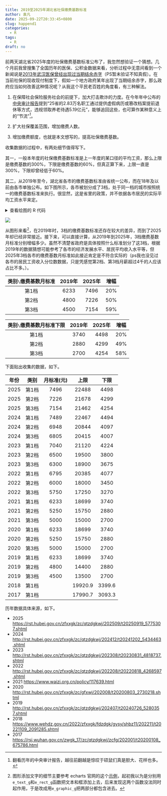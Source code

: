 ```yaml
---
title: 2019至2025年湖北省社保缴费基数标准
author: 袁凡
date: 2025-09-22T20:33:45+0800
slug: happend1
categories:
  - R
tags:
  - R
draft: no
---
```


<!--more-->

前两天湖北省2025年度的社保缴费基数标准公布了，我忽然想验证一个猜想。几个月前我曾搜集了全国历年的医保、公积金数据来看，分析过程中无意间看到一个新闻说是[2013年武汉医保曾经出现过当期结余赤字](https://pincong.rocks/article/54960)（PS暂未验证不知真假）。在当前社保的现收现付制度下，假如一个地方政府某年出现了当期结余赤字，那么政府应当如何改善这种情况呢？从我这个平民老百姓的角度看，有三种解法。

1. 在保障社会保险服务社会的前提下，加大打击欺诈的力度。在今年年中公布的[中央审计报告](https://www.audit.gov.cn/n5/n26/c10619920/part/10690741.pdf)提到“25省的2.83万名职工通过提供虚假病历或篡改档案提前退休等方式，违规领取养老待遇5.19亿元”，能够追回这些，也可算作某种意义上的“节流”[^1]。

[^1]:翻看历年的中央审计报告，越往前翻越是惊叹于硕鼠们真是胆大、花样也多。

2. 扩大社保覆盖范围，增加缴费人数。

3. 增加缴费额度，也就是本文想写的，提高社保缴费基数。

收集数据的过程中，有两处细节值得写下。

其一，一般本年度的社保缴费基数标准是上一年度的某口径的平均工资，那么上限是缴费基数的300%，下限是缴费基数的60%，但真正算下来，上限一直是300%，下限却曾经低于60%。

其二，从2019年至今，湖北省各市的缴费基数标准由省统一公布，而在18年及以前由各市单独公布。如下图所示，各市被划分成了3档，处于同一档的城市按照统一的缴费基数标准来执行。很显然，这是省里的政策，并不依据各市居民的实际平均工资水平来定。

<details>
<summary>查看绘图的 R 代码</summary>
<pre><code>

```r
#library(readxl)
library(data.table)
library(echarts4r)

# 数据比较少，文件不上传，直接放在文章末尾
# data <- read_xlsx('C:/Users/yuanfan/Desktop/社保缴费基数.xlsx', sheet = 2)
setDT(data)

data[`年份` >= 2019, ] |>
  group_by(`类别`) |>
  e_charts(`年份`) |>
  e_line(`月标准`) |>
  e_color(c('#274637FF', '#58A449FF', '#CEC917FF')) |>
  e_x_axis(type = 'category') |>
  e_title(text = '2017至2025年度湖北省社保缴费基数月标准（元）', left = 'center') |>
  e_legend(top = '7%') |>
  e_tooltip(trigger = 'axis') |>
  e_labels(position = 'top',overflow = 'truncate')|>
  e_graphic_g(elements = list(
    list(
      type = "rect",
      left = "70%",
      top = "60%",
      z = 100,
      shape = list(width = 240, height = 120),
      style = list(
        fill = "#fff",
        stroke = "#555",
        lineWidth = 1,
        shadowBlur = 8,
        shadowOffsetX = 3,
        shadowOffsetY = 3,
        shadowColor = "rgba(0,0,0,0.2)"
      )
    ),
    list(
      type = "text",
      left = "70%",
      top = "60%",
      z = 101,
      style = list(
        text = "第1档：武汉市和省直。\n第2档：黄石市、十堰市、襄阳市、宜昌市、荆门市、随州市、恩施州。\n第3档：荆州市、鄂州市、孝感市、黄冈市、咸宁市、仙桃市、天门市、潜江市、神农架林区。",
        fill = "#333",
        width = 240,
        height = 120,
        overflow = "break",
        font = "14px Microsoft YaHei",
        textAlign = "left",
        verticalAlign = "top",
        lineHeight = 20
      )
    )
  ))
```

</code></pre>
</details>

![](https://yuanfan.rbind.io/images/2025/20250922.png)

从图形来看[^2]，在2019年时，3档的缴费基数标准还存在较大的差异，而到了2025年却已经非常接近。接下来，可以直接计算，从2019年到2025年，3档缴费基数月标准分别增幅多少。虽然不清楚省政府是具体按照什么标准划分了这3档，根据2019年的数据猜想可能参考了各市的经济发展水平、居民平均收入水平等，但2025年3档各市的缴费基数月标准如此接近肯定是不符合实际的（ps我也没见过各市的居民工资收入分位数数据，只是凭感觉第2档、第3档月薪超过4千的人应该占比不多。）。

[^2]:图形添加文字的细节主要参考 echarts 官网的这个[示例](https://echarts.apache.org/examples/en/editor.html?c=line-graphic&edit=1&reset=1)，起初我以为是分别用 `e_text_g`和`e_rect_g`函数把文本和框添加上去，后来发现这两个函数没法同时起作用，于是改成用`e_graphic_g`把两部分都包含进去。

|类别`\`缴费基数月标准|2019年|2025年|增幅|
|:--:|:--:|:--:|:--:|
|第1档|6233|7496|20%|
|第2档|4800|7226|50%|
|第3档|4500|7154|59%|

|类别`\`缴费基数月标准下限|2019年|2025年|增幅|
|:--:|:--:|:--:|:--:|
|第1档|3740|4498|20%|
|第2档|2880|4299|49%|
|第3档|2700|4254|58%|


下面贴出收集的数据，如下。

|年份|类别|月标准(元)|上限|下限|
|:--:|:--:|:--:|:--:|:--:|
|2025|第1档|7496|22488|4498|
|2025|第2档|7226|21678|4299|
|2025|第3档|7154|21462|4254|
|2024|第1档|7489|22467|4494|
|2024|第2档|6948|20844|4097|
|2024|第3档|6805|20415|4007|
|2023|第1档|7040|21120|4224|
|2023|第2档|6500|19500|3800|
|2023|第3档|6300|18900|3675|
|2022|第1档|6795|20385|4077|
|2022|第2档|6000|18000|3450|
|2022|第3档|5750|17250|3270|
|2021|第1档|6233|18699|3740|
|2021|第2档|5250|15750|2880|
|2021|第3档|5000|15000|2700|
|2020|第1档|6233|18699|3740|
|2020|第2档|5250|15750|2880|
|2020|第3档|5000|15000|2700|
|2019|第1档|6233|18699|3740|
|2019|第2档|4800|14400|2880|
|2019|第3档|4500|13500|2700|
|2018|第1档||19920.9|3399.6|
|2017|第1档||17990.7|3093.3|

历年数据具体来源，如下。

+ 2025	<https://rst.hubei.gov.cn/zfxxgk/zc/qtzdgkwj/202509/t20250919_5775307.shtml>
+ 2024	<http://rst.hubei.gov.cn/zfxxgk/zc/qtzdgkwj/202412/t20241202_5434463.shtml>
+ 2023	<http://rst.hubei.gov.cn/zfxxgk/zc/qtzdgkwj/202308/t20230831_4818737.shtml>
+ 2022	<http://rst.hubei.gov.cn/zfxxgk/zc/qtzdgkwj/202208/t20220818_4268597.shtml>
+ 2021	<https://www.waizi.org.cn/policy/117639.html>
+ 2020	<http://rst.hubei.gov.cn/zfxxgk/zc/gfxwj/202008/t20200803_2730218.shtml>
+ 2019	<http://rst.hubei.gov.cn/zfxxgk/zc/qtzdgkwj/202407/t20240726_5280357.shtml>
+ 2018	<https://www.wehdz.gov.cn/2022/zfxxgk/fdzdgk/gysy/shbz11/202211/t20221109_2091285.shtml>
+ 2017	<https://rsj.wuhan.gov.cn/zwgk_17/zc/qtzdgkwj/zcfg/202001/t20200108_675786.html>
